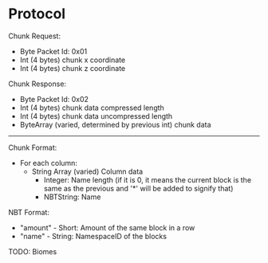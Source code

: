 # Protocol

Chunk Request:
  - Byte Packet Id:  0x01
  - Int (4 bytes) chunk x coordinate
  - Int (4 bytes) chunk z coordinate

Chunk Response:
  - Byte Packet Id: 0x02
  - Int (4 bytes) chunk data compressed length
  - Int (4 bytes) chunk data uncompressed length
  - ByteArray (varied, determined by previous int) chunk data

---------------

Chunk Format:
  - For each column:
    - String Array (varied) Column data
      - Integer: Name length (if it is 0, it means the current block is the same as the previous and '*' will be added to signify that)
      - NBTString: Name
    
NBT Format:
  - "amount" - Short: Amount of the same block in a row
  - "name" - String: NamespaceID of the blocks

TODO: Biomes
